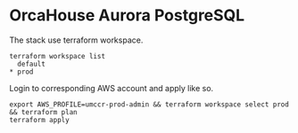 # OrcaHouse Aurora PostgreSQL

The stack use terraform workspace.

```
terraform workspace list
  default
* prod
```

Login to corresponding AWS account and apply like so.

```
export AWS_PROFILE=umccr-prod-admin && terraform workspace select prod && terraform plan
terraform apply
```

